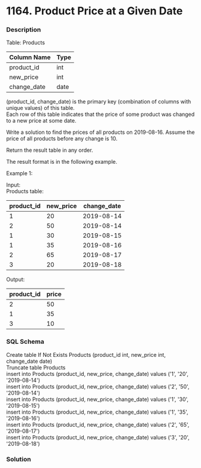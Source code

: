 # 1164. Product Price at a Given Date

### Description

Table: Products

| Column Name  | Type |
|--------------|------|
| product_id   | int  |
| new_price    | int  |
| change_date  | date |

(product_id, change_date) is the primary key (combination of columns with unique values) of this table.\
Each row of this table indicates that the price of some product was changed to a new price at some date.
 

Write a solution to find the prices of all products on 2019-08-16. Assume the price of all products before any change is 10.

Return the result table in any order.

The result format is in the following example.

 

Example 1:

Input:\
Products table:

| product_id | new_price | change_date |
|------------|-----------|-------------|
| 1          | 20        | 2019-08-14  |
| 2          | 50        | 2019-08-14  |
| 1          | 30        | 2019-08-15  |
| 1          | 35        | 2019-08-16  |
| 2          | 65        | 2019-08-17  |
| 3          | 20        | 2019-08-18  |

Output: 

| product_id | price |
|------------|-------|
| 2          | 50    |
| 1          | 35    |
| 3          | 10    |

### SQL Schema
Create table If Not Exists Products (product_id int, new_price int, change_date date)\
Truncate table Products\
insert into Products (product_id, new_price, change_date) values ('1', '20', '2019-08-14')\
insert into Products (product_id, new_price, change_date) values ('2', '50', '2019-08-14')\
insert into Products (product_id, new_price, change_date) values ('1', '30', '2019-08-15')\
insert into Products (product_id, new_price, change_date) values ('1', '35', '2019-08-16')\
insert into Products (product_id, new_price, change_date) values ('2', '65', '2019-08-17')\
insert into Products (product_id, new_price, change_date) values ('3', '20', '2019-08-18')

### Solution
